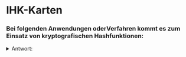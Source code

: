 # IHK-Karten

### Bei folgenden Anwendungen oderVerfahren kommt es zum Einsatz von kryptografischen Hashfunktionen:

<details>
  <summary>Antwort:</summary>
  
Bei folgenden Anwendungen Oder Verfahren kommt es zum Einsatz von kryptografischen
Hashfunktionen:
- Integritätsprüfungen
- Erzeugung von Prüfsummen
- Erzeugung von Sitzungsschlüsseln
- Generatoren für EinmaI-Passwörter
- Verfahren zur Authentifizierung mit digitalen Signaturen
- Speichern von Passwörtern
  
</details>
